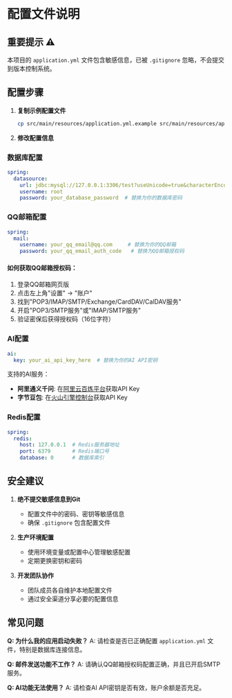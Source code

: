 # 配置文件说明

## 重要提示 ⚠️

本项目的 `application.yml` 文件包含敏感信息，已被 `.gitignore` 忽略，不会提交到版本控制系统。

## 配置步骤

1. **复制示例配置文件**
   ```bash
   cp src/main/resources/application.yml.example src/main/resources/application.yml
   ```

2. **修改配置信息**

### 数据库配置
```yaml
spring:
  datasource:
    url: jdbc:mysql://127.0.0.1:3306/test?useUnicode=true&characterEncoding=utf8&autoReconnect=true&useSSL=false
    username: root
    password: your_database_password  # 替换为你的数据库密码
```

### QQ邮箱配置
```yaml
spring:
  mail:
    username: your_qq_email@qq.com     # 替换为你的QQ邮箱
    password: your_qq_email_auth_code   # 替换为QQ邮箱授权码
```

#### 如何获取QQ邮箱授权码：
1. 登录QQ邮箱网页版
2. 点击左上角"设置" → "账户"
3. 找到"POP3/IMAP/SMTP/Exchange/CardDAV/CalDAV服务"
4. 开启"POP3/SMTP服务"或"IMAP/SMTP服务"
5. 验证密保后获得授权码（16位字符）

### AI配置
```yaml
ai:
  key: your_ai_api_key_here  # 替换为你的AI API密钥
```

支持的AI服务：
- **阿里通义千问**: 在[阿里云百炼平台](https://bailian.console.aliyun.com/)获取API Key
- **字节豆包**: 在[火山引擎控制台](https://console.volcengine.com/)获取API Key

### Redis配置
```yaml
spring:
  redis:
    host: 127.0.0.1  # Redis服务器地址
    port: 6379       # Redis端口号
    database: 0      # 数据库索引
```

## 安全建议

1. **绝不提交敏感信息到Git**
   - 配置文件中的密码、密钥等敏感信息
   - 确保 `.gitignore` 包含配置文件

2. **生产环境配置**
   - 使用环境变量或配置中心管理敏感配置
   - 定期更换密钥和密码

3. **开发团队协作**
   - 团队成员各自维护本地配置文件
   - 通过安全渠道分享必要的配置信息

## 常见问题

**Q: 为什么我的应用启动失败？**
A: 请检查是否已正确配置 `application.yml` 文件，特别是数据库连接信息。

**Q: 邮件发送功能不工作？**
A: 请确认QQ邮箱授权码配置正确，并且已开启SMTP服务。

**Q: AI功能无法使用？**
A: 请检查AI API密钥是否有效，账户余额是否充足。 